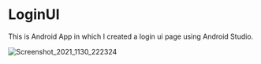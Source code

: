 # LoginUI

This is Android App in which I created a login ui page using Android Studio.




![Screenshot_2021_1130_222324](https://user-images.githubusercontent.com/64425596/144091934-e544ebca-aa5f-432a-8fdb-d07e5e960222.png)
